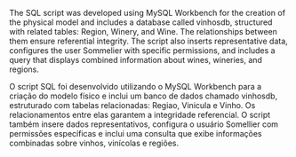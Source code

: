 The SQL script was developed using MySQL Workbench for the creation of the physical model and includes a database called vinhosdb, structured with related tables: Region, Winery, and Wine. The relationships between them ensure referential integrity. The script also inserts representative data, configures the user Sommelier with specific permissions, and includes a query that displays combined information about wines, wineries, and regions.



O script SQL foi desenvolvido utilizando o MySQL Workbench para a criação do modelo físico e inclui um banco de dados chamado vinhosdb, estruturado com tabelas relacionadas: Regiao, Vinicula e Vinho. Os relacionamentos entre elas garantem a integridade referencial. O script também insere dados representativos, configura o usuário Somellier com permissões específicas e inclui uma consulta que exibe informações combinadas sobre vinhos, vinícolas e regiões.

